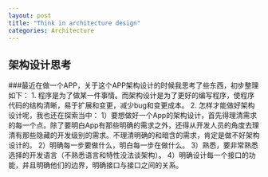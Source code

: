 ```yaml
---
layout: post
title: "Think in architecture design"
categories: Architecture
---
```

架构设计思考
----
###最近在做一个APP，关于这个APP架构设计的时候我思考了些东西，初步整理如下：
		1. 程序是为了做某一件事情。而架构设计是为了更好的编写程序，使程序代码的结构清晰，易于扩展和变更，减少bug和变更成本。
		2. 怎样才能做好架构设计呢，我也还在探索当中：
		1）要想做好一个App的架构设计，首先得理清需求的每一个点。除了要明白App有那些明确的需求之外，还得从开发人员的角度去理清有那些隐藏的开发级别的需求。不理清明确的和暗含的需求，肯定是做不好架构设计的。
		2）明确每一步要做什么，明白每一步在做什么。
		3）熟悉，要非常熟悉选择的开发语言（不熟悉语言和特性没法谈架构）。
		4）明确设计每一个接口的功能，并且明确他们的边界，明确接口与接口之间的关系。
	